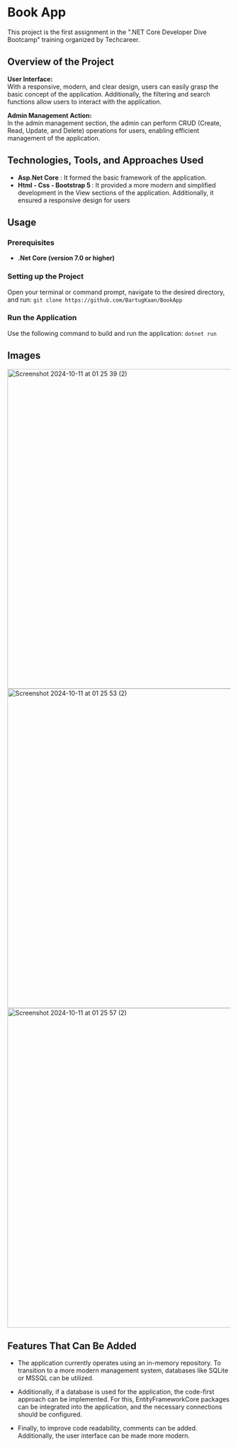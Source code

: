 # Book App

This project is the first assignment in the ".NET Core Developer Dive Bootcamp" training organized by Techcareer.

## Overview of the Project

<b>User Interface: </b></br>
With a responsive, modern, and clear design, users can easily grasp the basic concept of the application. Additionally, the filtering and search functions allow users to interact with the application.

<b>Admin Management Action:</b></br>
In the admin management section, the admin can perform CRUD (Create, Read, Update, and Delete) operations for users, enabling efficient management of the application.

## Technologies, Tools, and Approaches Used

- <b>Asp.Net Core</b> : It formed the basic framework of the application.
- <b>Html - Css - Bootstrap 5 </b> : It provided a more modern and simplified development in the View sections of the application. Additionally, it ensured a responsive design for users

## Usage

### Prerequisites

- <b>.Net Core (version 7.0 or higher)</b>

### Setting up the Project

Open your terminal or command prompt, navigate to the desired directory, and run: `git clone https://github.com/BartugKaan/BookApp`

### Run the Application

Use the following command to build and run the application: `dotnet run`

## Images
<img width="720" alt="Screenshot 2024-10-11 at 01 25 39 (2)" src="https://github.com/user-attachments/assets/352b626c-515c-4373-aaf2-7ff70d77d19d">
<img width="720" alt="Screenshot 2024-10-11 at 01 25 53 (2)" src="https://github.com/user-attachments/assets/7644d8c0-c9a3-4454-9aa3-bcedbc152136">
<img width="720" alt="Screenshot 2024-10-11 at 01 25 57 (2)" src="https://github.com/user-attachments/assets/f8b5dc1d-7535-4a3a-91be-579b21496ddd">


## Features That Can Be Added

- The application currently operates using an in-memory repository. To transition to a more modern management system, databases like SQLite or MSSQL can be utilized.

- Additionally, if a database is used for the application, the code-first approach can be implemented. For this, EntityFrameworkCore packages can be integrated into the application, and the necessary connections should be configured.

- Finally, to improve code readability, comments can be added. Additionally, the user interface can be made more modern.
